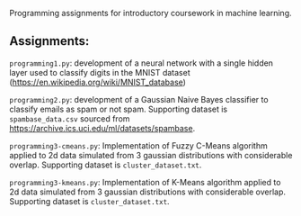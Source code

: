 Programming assignments for introductory coursework in machine learning.

## Assignments:

`programming1.py`: development of a neural network with a single hidden layer used to classify digits in the MNIST dataset (https://en.wikipedia.org/wiki/MNIST_database)

`programming2.py`: development of a Gaussian Naive Bayes classifier to classify emails as spam or not spam. Supporting dataset is `spambase_data.csv` sourced from https://archive.ics.uci.edu/ml/datasets/spambase.

`programming3-cmeans.py`: Implementation of Fuzzy C-Means algorithm applied to 2d data simulated from 3 gaussian distributions with considerable overlap. Supporting dataset is `cluster_dataset.txt`.

`programming3-kmeans.py`: Implementation of K-Means algorithm applied to 2d data simulated from 3 gaussian distributions with considerable overlap. Supporting dataset is `cluster_dataset.txt`.

